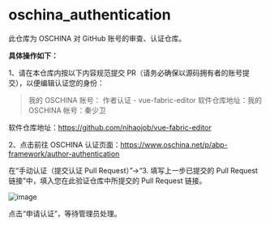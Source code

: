 # oschina_authentication
此仓库为 OSCHINA 对 GitHub 账号的审查、认证仓库。

**具体操作如下：**

1、请在本仓库内按以下内容规范提交 PR（请务必确保以源码拥有者的账号提交），以便编辑认证您的身份：

> 我的 OSCHINA 账号：  作者认证 - vue-fabric-editor
> 软件仓库地址：我的 OSCHINA 帐号：秦少卫

软件仓库地址：https://github.com/nihaojob/vue-fabric-editor

2、点击前往 OSCHINA 认证页面：https://www.oschina.net/p/abp-framework/author-authentication

在“手动认证（提交认证 Pull Request）”→“3. 填写上一步已提交的 Pull Request 链接”中，填入您在此验证仓库中所提交的 Pull Request 链接。

![image](https://github.com/oschina-cn/oschina_authentication/assets/55382677/cf8f26c5-d32c-4ed5-bd3f-282533fb8a85)

点击“申请认证”，等待管理员处理。
